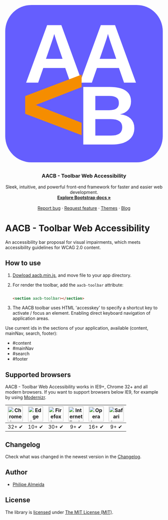 
<p align="center">
  <a href="">
   <svg xmlns="http://www.w3.org/2000/svg" viewBox="0 0 60.191 61.44"> <defs> <style> .cls-1 { fill: #655efe; } .cls-2 { fill: #fff; font-size: 32px; } .cls-2, .cls-3 { font-family: Arial-BoldMT, Arial; font-weight: 700; } .cls-3 { fill: #f58d00; font-size: 43px; } </style> </defs> <g id="Group_28" data-name="Group 28" transform="translate(0 0)"> <rect id="Rectangle_22" data-name="Rectangle 22" class="cls-1" width="60.191" height="60.191" rx="10"/> <text id="B" class="cls-2" transform="translate(27.678 53.379)"><tspan x="0" y="0">B</tspan></text> <text id="A" class="cls-2" transform="translate(7.176 29.706)"><tspan x="0" y="0">A</tspan></text> <text id="A-2" data-name="A" class="cls-2" transform="translate(27.696 29.706)"><tspan x="0" y="0">A</tspan></text> <text id="_" data-name="&lt;" class="cls-3" transform="translate(5.81 52.44)"><tspan x="0" y="0">&lt;</tspan></text> </g> </svg>
  </a>

  <h3 align="center">AACB - Toolbar Web Accessibility  </h3>

  <p align="center">
    Sleek, intuitive, and powerful front-end framework for faster and easier web development.
    <br>
    <a href="https://getbootstrap.com/docs/4.1/"><strong>Explore Bootstrap docs »</strong></a>
    <br>
    <br>
    <a href="https://github.com/twbs/bootstrap/issues/new?template=bug.md">Report bug</a>
    ·
    <a href="https://github.com/twbs/bootstrap/issues/new?template=feature.md&labels=feature">Request feature</a>
    ·
    <a href="https://themes.getbootstrap.com/">Themes</a>
    ·
    <a href="https://blog.getbootstrap.com/">Blog</a>
  </p>
</p>

# AACB - Toolbar Web Accessibility 

An accessibility bar proposal for visual impairments, which meets 
accessibility guidelines for WCAG 2.0 content.

## How to use


1. [Dowload aacb.min.js](https://raw.githubusercontent.com/philipe-almeida/aacb_toolbar/master/aacb.min.js), and move file to your app directory.
2. For render the toolbar, add the `aacb-toolbar` attribute:

    ```html

    <section aacb-toolbar></section>

    ```
    
3. The AACB toolbar uses HTML 'accesskey' to specify a shortcut key to activate / focus an element. Enabling direct keyboard navigation of application areas.

Use current ids in the sections of your application, available (content, mainNav, search, footer):

<!-- TOC depthFrom:2 -->

- #content
- #mainNav
- #search
- #footer

<!-- /TOC -->

## Supported browsers

AACB - Toolbar Web Accessibility works in IE9+, Chrome 32+ and all modern browsers. 
If you want to support browsers below IE9, for example by using [Modernizr](https://modernizr.com/).

| <img src="https://clipboardjs.com/assets/images/chrome.png" width="48px" height="48px" alt="Chrome logo"> | <img src="https://clipboardjs.com/assets/images/edge.png" width="48px" height="48px" alt="Edge logo"> | <img src="https://clipboardjs.com/assets/images/firefox.png" width="48px" height="48px" alt="Firefox logo"> | <img src="https://clipboardjs.com/assets/images/ie.png" width="48px" height="48px" alt="Internet Explorer logo"> | <img src="https://clipboardjs.com/assets/images/opera.png" width="48px" height="48px" alt="Opera logo"> | <img src="https://clipboardjs.com/assets/images/safari.png" width="48px" height="48px" alt="Safari logo"> |
|:---:|:---:|:---:|:---:|:---:|:---:|
| 32+ ✔ | 10+ ✔ | 30+ ✔ | 9+ ✔ | 16+ ✔ | 9+ ✔ |

## Changelog

Check what was changed in the newest version in the [Changelog](https://github.com/philipe-almeida/aacb_toolbar/master/CHANGELOG.md).

## Author

  - [Philipe Almeida](https://github.com/philipe-almeida)
  
  ## License

The library is [licensed](https://github.com/philipe-almeida/aacb_toolbar/blob/master/LICENSE) under [The MIT License (MIT)](http://choosealicense.com/licenses/mit/).
